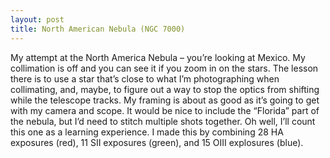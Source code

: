 ```yaml
---
layout: post
title: North American Nebula (NGC 7000)
---
```


My attempt at the North America Nebula – you’re looking at Mexico. My 
collimation is off and you can see it if you zoom in on the stars. The 
lesson there is to use a star that’s close to what I’m photographing when 
collimating, and, maybe, to figure out a way to stop the optics from 
shifting while the telescope tracks. My framing is about as good as it’s 
going to get with my camera and scope. It would be nice to include the 
“Florida” part of the nebula, but I’d need to stitch multiple shots 
together. Oh well, I’ll count this one as a learning experience. I made 
this by combining 28 HA exposures (red), 11 SII exposures (green), and 
15 OIII explosures (blue).

